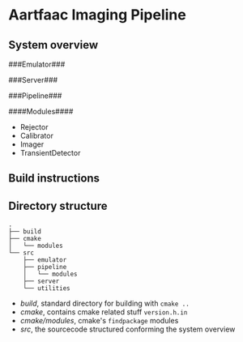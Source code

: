 Aartfaac Imaging Pipeline
=========================

System overview
---------------
###Emulator###

###Server###

###Pipeline###

####Modules####
* Rejector
* Calibrator
* Imager
* TransientDetector

Build instructions
------------------

Directory structure
-------------------
    .
    ├── build
    ├── cmake
    │   └── modules
    └── src
        ├── emulator
        ├── pipeline
        │   └── modules
        ├── server
        └── utilities

* _build_, standard directory for building with `cmake ..`
* _cmake_, contains cmake related stuff `version.h.in`
* _cmake/modules_, cmake's `findpackage` modules
* _src_, the sourcecode structured conforming the system overview
